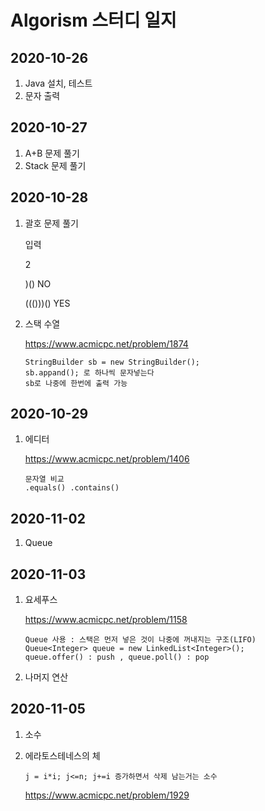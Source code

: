 # Algorism 스터디 일지

## 2020-10-26

1. Java 설치, 테스트
2. 문자 출력

## 2020-10-27

1. A+B 문제 풀기
2. Stack 문제 풀기

## 2020-10-28

1. 괄호 문제 풀기

   입력 

   2

   )()		 NO             

   ((()))()   YES	

2. 스택 수열

   https://www.acmicpc.net/problem/1874

   ```
   StringBuilder sb = new StringBuilder();
   sb.appand(); 로 하나씩 문자넣는다
   sb로 나중에 한번에 출력 가능
   ```



## 2020-10-29

1. 에디터 

   https://www.acmicpc.net/problem/1406

   ```
   문자열 비교
   .equals() .contains()
   ```

   

## 2020-11-02

1. Queue

## 2020-11-03

1. 요세푸스

   https://www.acmicpc.net/problem/1158

   ```
   Queue 사용 : 스택은 먼저 넣은 것이 나중에 꺼내지는 구조(LIFO)
   Queue<Integer> queue = new LinkedList<Integer>();
   queue.offer() : push , queue.poll() : pop
   ```

2. 나머지 연산

## 2020-11-05

1. 소수

2. 에라토스테네스의 체

   ```
   j = i*i; j<=n; j+=i 증가하면서 삭제 남는거는 소수
   ```

   https://www.acmicpc.net/problem/1929

